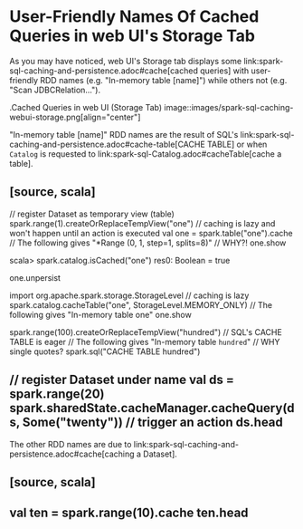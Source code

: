 # User-Friendly Names Of Cached Queries in web UI's Storage Tab

As you may have noticed, web UI's Storage tab displays some link:spark-sql-caching-and-persistence.adoc#cache[cached queries] with user-friendly RDD names (e.g. "In-memory table [name]") while others not (e.g. "Scan JDBCRelation...").

.Cached Queries in web UI (Storage Tab)
image::images/spark-sql-caching-webui-storage.png[align="center"]

"In-memory table [name]" RDD names are the result of SQL's link:spark-sql-caching-and-persistence.adoc#cache-table[CACHE TABLE] or when `Catalog` is requested to link:spark-sql-Catalog.adoc#cacheTable[cache a table].

[source, scala]
----
// register Dataset as temporary view (table)
spark.range(1).createOrReplaceTempView("one")
// caching is lazy and won't happen until an action is executed
val one = spark.table("one").cache
// The following gives "*Range (0, 1, step=1, splits=8)"
// WHY?!
one.show

scala> spark.catalog.isCached("one")
res0: Boolean = true

one.unpersist

import org.apache.spark.storage.StorageLevel
// caching is lazy
spark.catalog.cacheTable("one", StorageLevel.MEMORY_ONLY)
// The following gives "In-memory table one"
one.show

spark.range(100).createOrReplaceTempView("hundred")
// SQL's CACHE TABLE is eager
// The following gives "In-memory table `hundred`"
// WHY single quotes?
spark.sql("CACHE TABLE hundred")

// register Dataset under name
val ds = spark.range(20)
spark.sharedState.cacheManager.cacheQuery(ds, Some("twenty"))
// trigger an action
ds.head
----

The other RDD names are due to link:spark-sql-caching-and-persistence.adoc#cache[caching a Dataset].

[source, scala]
----
val ten = spark.range(10).cache
ten.head
----
